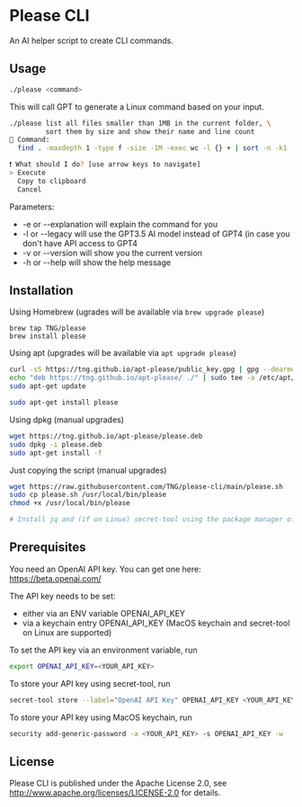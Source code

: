 # Please CLI

An AI helper script to create CLI commands.

## Usage

```bash
./please <command>
```
This will call GPT to generate a Linux command based on your input.

```bash
./please list all files smaller than 1MB in the current folder, \
         sort them by size and show their name and line count
🔡 Command:
  find . -maxdepth 1 -type f -size -1M -exec wc -l {} + | sort -n -k1

❗ What should I do? [use arrow keys to navigate]
> Execute
  Copy to clipboard
  Cancel
```

Parameters:
- -e or --explanation will explain the command for you
- -l or --legacy will use the GPT3.5 AI model instead of GPT4 (in case you don't have API access to GPT4
- -v or --version will show you the current version
- -h or --help will show the help message

## Installation

Using Homebrew (ugrades will be available via `brew upgrade please`)

```
brew tap TNG/please
brew install please
```

Using apt (upgrades will be available via `apt upgrade please`)

```bash
curl -sS https://tng.github.io/apt-please/public_key.gpg | gpg --dearmor | sudo tee /etc/apt/trusted.gpg.d/please.gpg > /dev/null
echo "deb https://tng.github.io/apt-please/ ./" | sudo tee -a /etc/apt/sources.list
sudo apt-get update

sudo apt-get install please
```

Using dpkg (manual upgrades)

```bash
wget https://tng.github.io/apt-please/please.deb
sudo dpkg -i please.deb
sudo apt-get install -f
```

Just copying the script (manual upgrades)

```bash
wget https://raw.githubusercontent.com/TNG/please-cli/main/please.sh
sudo cp please.sh /usr/local/bin/please
chmod +x /usr/local/bin/please

# Install jq and (if on Linux) secret-tool using the package manager of your choice
```

## Prerequisites

You need an OpenAI API key. You can get one here: https://beta.openai.com/

The API key needs to be set:
- either via an ENV variable OPENAI_API_KEY
- via a keychain entry OPENAI_API_KEY (MacOS keychain and secret-tool on Linux are supported)

To set the API key via an environment variable, run

```bash
export OPENAI_API_KEY=<YOUR_API_KEY>
```

To store your API key using secret-tool, run

```bash
secret-tool store --label="OpenAI API Key" OPENAI_API_KEY <YOUR_API_KEY>
```

To store your API key using MacOS keychain, run

```bash
security add-generic-password -a <YOUR_API_KEY> -s OPENAI_API_KEY -w
```

## License

Please CLI is published under the Apache License 2.0, see http://www.apache.org/licenses/LICENSE-2.0 for details.

